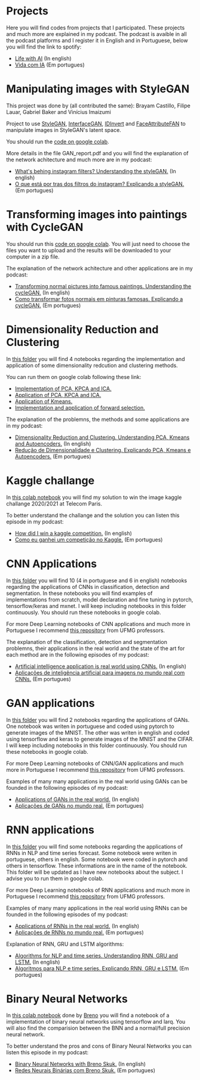 # Projects
Here you will find codes from projects that I participated. These projects and much more are explained in my podcast. The podcast is avaible in all the podcast platforms and I register it in English and in Portuguese, below you will find the link to spotify:

- [Life with AI](https://open.spotify.com/show/38kCKFKEAm9romJuaXVq4w?si=24CIk4n3QpeYTMoBKWFQjw&dl_branch=1) (In english)
- [Vida com IA](https://open.spotify.com/show/3yeqOp2pZKdqX5Qa3jY6Jz?si=8ShXHzC0Slm7FyeskgMZng&dl_branch=1) (Em portugues)


# Manipulating images with StyleGAN

This project was done by (all contributed the same): Brayam Castillo, Filipe Lauar, Gabriel Baker and Vinícius Imaizumi

Project to use [StyleGAN](https://github.com/NVlabs/stylegan), [InterfaceGAN](https://github.com/genforce/interfacegan), [IDInvert](https://github.com/genforce/idinvert_pytorch) and [FaceAttributeFAN](https://github.com/TencentYoutuResearch/FaceAttribute-FAN) to manipulate images in StyleGAN's latent space.

You should run the [code on google colab](https://colab.research.google.com/drive/1qVoqCA2i62PdcO2Pdfiv944mxHVN8zxt).

More details in the file GAN_report.pdf and you will find the explanation of the network achitecture and much more are in my podcast:

- [What's behing instagram filters? Understanding the styleGAN.](https://open.spotify.com/episode/0JvrnMNBOYjqDUYzDXqm3F?si=25f792058ed548e8) (In english)
- [O que está por tras dos filtros do instagram? Explicando a styleGAN.](https://open.spotify.com/episode/5u5wnPx2Pb9ZsdGsyWaCHi?si=ee6ef00550bc409c) (Em portugues)


# Transforming images into paintings with CycleGAN

You should run this [code on google colab](https://colab.research.google.com/drive/1XkWb_Qq0r1WYo9w7Qwo8ebjAHuZ09aTa#scrollTo=r_42Ar8j568A). You will just need to choose the files you want to upload and the results will be downloaded to your computer in a zip file.

The explanation of the network achitecture and other applications are in my podcast:

- [Transforming normal pictures into famous paintings. Understanding the cycleGAN.](https://open.spotify.com/episode/1hsHG0FEi52P1RuAfAV2Qa?si=18d3ec1c6a8244ed) (In english)
- [Como transformar fotos normais em pinturas famosas. Explicando a cycleGAN.](https://open.spotify.com/episode/18gGTXdhJ8AYAewUvCplsJ?si=042e57d083c84305) (Em portugues)


# Dimensionality Reduction and Clustering

In [this folder](https://github.com/filipelauar/projects/tree/main/dimensionality%20reduction%20and%20clustering) you will find 4 notebooks regarding the implementation and application of some dimensionality redcution and clustering methods.

You can run them on google colab following these link:

- [Implementation of PCA, KPCA and ICA.](https://colab.research.google.com/drive/1y6dBf9sK8S4mKVSXczqNYJXB89Qqc5XN#scrollTo=PWDH-owrOZMR)
- [Application of PCA, KPCA and ICA.](https://colab.research.google.com/drive/150GaD4I611KlwSjTrlQe0Tnn8Bj1R4u5#scrollTo=1lu6Yp87h2rU)
- [Application of Kmeans.](https://colab.research.google.com/drive/1DfSX8oqgB5eoO7fTyj1s72403HTqVGpM#scrollTo=MTt9L9DMgBtL)
- [Implementation and application of forward selection.](https://colab.research.google.com/drive/1eq6q6a1FnmtUjgWc8sEu4AKJF-fOgFsq#scrollTo=eaH9Erj_6aee)


The explanation of the problemns, the methods and some applications are in my podcast:

- [Dimensionality Reduction and Clustering. Understanding PCA, Kmeans and Autoencoders.](https://open.spotify.com/episode/15hWZIowFtXHYNhK96QSO9?si=b40680b8de8d4cc2) (In english)
- [Redução de Dimensionalidade e Clustering. Explicando PCA, Kmeans e Autoencoders.](https://open.spotify.com/episode/2D4CGC5PoMbx13rlXjzOlR?si=16c76410bd6549cd) (Em portugues)

# Kaggle challange

In [this colab notebook](https://colab.research.google.com/drive/15rFC3P98TUByyKbRmASY4SW_0G65aRk-) you will find my solution to win the image kaggle challange 2020/2021 at Telecom Paris.

To better understand the challange and the solution you can listen this episode in my podcast:

- [How did I win a kaggle competition.](https://open.spotify.com/episode/0yjuw92jBkZ72lHsdeXiQj?si=624d2ad4555a43bc) (In english)
- [Como eu ganhei um competição no Kaggle.](https://open.spotify.com/episode/5v5mpIYLoFy51lLOIu8ogA?si=46135fa5059d4857) (Em portugues)

# CNN Applications

In [this folder](https://github.com/filipelauar/projects/tree/main/CNN_applications) you will find 10 (4 in portuguese and 6 in english) notebooks regarding the applications of CNNs in classification, detection and segmentation. In these notebooks you will find examples of implementations from scratch, model declaration and fine tuning in pytorch, tensorflow/keras and mxnet. I will keep including notebooks in this folder continuously. You should run these notebooks in google colab.

For more Deep Learning notebooks of CNN applications and much more in Portuguese I recommend [this repository](https://github.com/filipelauar/praticas) from UFMG professors.

The explanation of the classification, detection and segmentation problemns, their applications in the real world and the state of the art for each method are in the following episodes of my podcast:

- [Artificial intelligence application is real world using CNNs.](https://open.spotify.com/episode/0eZhIFIf5bavwGDaXGdrao?si=_LVGSb1dSF6i1lIXoR6S8g&dl_branch=1&nd=1) (In english)
- [Aplicações de inteligência artificial para imagens no mundo real com CNNs.](https://open.spotify.com/episode/7AJl202fGROUdotVPYbTR6?si=Yv9bWHtgS5ObyciLqND_-g&dl_branch=1&nd=1) (Em portugues)

# GAN applications

In [this folder](https://github.com/filipelauar/projects/tree/main/GAN_applications) you will find 2 notebooks regarding the applications of GANs. One notebook was writen in portuguese and coded using pytorch to generate images of the MNIST. The other was writen in english and coded using tensorflow and keras to generate images of the MNIST and the CIFAR. I will keep including notebooks in this folder continuously. You should run these notebooks in google colab.

For more Deep Learning notebooks of CNN/GAN applications and much more in Portuguese I recommend [this repository](https://github.com/filipelauar/praticas) from UFMG professors.

Examples of many many applications in the real world using GANs can be founded in the following episodes of my podcast:

- [Applications of GANs in the real world.](https://open.spotify.com/episode/6dnq2zJwMkyEwCc5FliP4x?si=5203b9c5ec304416) (In english)
- [Aplicações de GANs no mundo real.](https://open.spotify.com/episode/4V7trWV5bZJT1JnWYYDhyh?si=2769899c918742b5) (Em portugues)

# RNN applications

In [this folder](https://github.com/filipelauar/projects/tree/main/RNN_applications) you will find some notebooks regarding the applications of RNNs in NLP and time series forecast. Some notebook were writen in portuguese, others in english. Some notebook were coded in pytorch and others in tensorflow. These informations are in the name of the notebook. This folder will be updated as I have new notebooks about the subject. I advise you to run them in google colab.

For more Deep Learning notebooks of RNN applications and much more in Portuguese I recommend [this repository](https://github.com/filipelauar/praticas) from UFMG professors.

Examples of many many applications in the real world using RNNs can be founded in the following episodes of my podcast:

- [Applications of RNNs in the real world.](https://open.spotify.com/episode/3mcYv5bokLS3YgTnbZCcwH?si=3d6496dc0d0e4fce) (In english)
- [Aplicações de RNNs no mundo real.](https://open.spotify.com/episode/2yYu33pWpLL7QjQpteGJvt?si=afdecdd19e734251) (Em portugues)

Explanation of RNN, GRU and LSTM algorithms:

- [Algorithms for NLP and time series. Understanding RNN, GRU and LSTM.](https://open.spotify.com/episode/2kEuF3yrRB8HKqHiI3vojr?si=3f115ec0fc6b43ab) (In english)
- [Algoritmos para NLP e time series. Explicando RNN, GRU e LSTM.](https://open.spotify.com/episode/0GLeUHZfStUAUXlXNJTgtG?si=cea821a0ec124d65) (Em portugues)

# Binary Neural Networks

In [this colab notebook](https://colab.research.google.com/drive/19w1X9sWT4-B0V-Gn3U4F6KXUJjaSSzcV#scrollTo=TtPolDR4F4sZ) done by [Breno](https://www.linkedin.com/in/breno-baldas-skuk-117213140/) you will find a notebook of a implementation of binary neural networks using tensorflow and larq. You will also find the comparision between the BNN and a normal/full precision neural network.

To better understand the pros and cons of Binary Neural Networks you can listen this episode in my podcast:

- [Binary Neural Networks with Breno Skuk.](https://open.spotify.com/episode/20Hg8tZeDmsDt5oUlW4xt6?si=eda9318edac04586) (In english)
- [Redes Neurais Binárias com Breno Skuk.](https://open.spotify.com/episode/2vsZSMSDRPnMk70SZCIAgG?si=8276e27bc6234766) (Em portugues)
